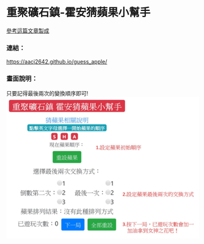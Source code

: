# 重聚礦石鎮-霍安猜蘋果小幫手
[參考這篇文章製成](https://forum.gamer.com.tw/C.php?bsn=1405&snA=25119)

### 連結：
https://aacj2642.github.io/guess_apple/
### 畫面說明：
只要記得最後兩次的變換順序即可!
![說明圖片](猜蘋果說明.jpg)
